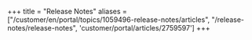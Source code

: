 +++
title = "Release Notes"
aliases = ["/customer/en/portal/topics/1059496-release-notes/articles", "/release-notes/release-notes", 'customer/portal/articles/2759597']
+++